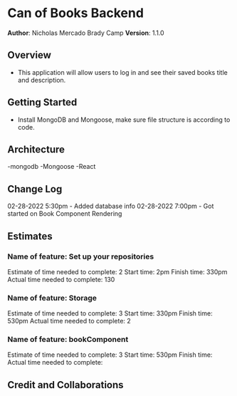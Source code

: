 # Can of Books Backend

**Author**: Nicholas Mercado
            Brady Camp
**Version**: 1.1.0 

## Overview

- This application will allow users to log in and see their saved books title and description.

## Getting Started

- Install MongoDB and Mongoose, make sure file structure is according to code.

## Architecture

-mongodb
-Mongoose
-React

## Change Log

02-28-2022 5:30pm - Added database info
02-28-2022 7:00pm - Got started on Book Component Rendering

## Estimates

### Name of feature: Set up your repositories

Estimate of time needed to complete: 2
Start time: 2pm
Finish time: 330pm
Actual time needed to complete: 130

### Name of feature: Storage

Estimate of time needed to complete: 3
Start time: 330pm
Finish time: 530pm
Actual time needed to complete: 2

### Name of feature: bookComponent

Estimate of time needed to complete: 3
Start time: 530pm
Finish time: 
Actual time needed to complete: 

## Credit and Collaborations
<!-- Give credit (and a link) to other people or resources that helped you build this application. -->
